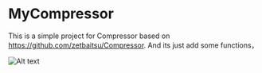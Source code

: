 # MyCompressor
This is a simple project for Compressor based on https://github.com/zetbaitsu/Compressor.
And its just add some functions，

![Alt text](https://github.com/121104115wyb/MyCompressor/tree/master/mycompressor.png)

